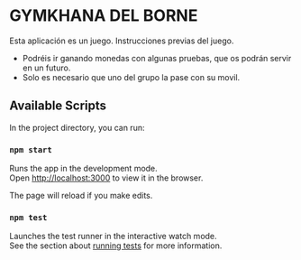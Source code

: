 # GYMKHANA DEL BORNE
Esta aplicación es un juego.
Instrucciones previas del juego.
- Podréis ir ganando monedas con algunas pruebas, que os podrán servir en un futuro.
- Solo es necesario que uno del grupo la pase con su movil.

## Available Scripts

In the project directory, you can run:

### `npm start`

Runs the app in the development mode.<br>
Open [http://localhost:3000](http://localhost:3000) to view it in the browser.

The page will reload if you make edits.<br>

### `npm test`

Launches the test runner in the interactive watch mode.<br>
See the section about [running tests](https://facebook.github.io/create-react-app/docs/running-tests) for more information.




